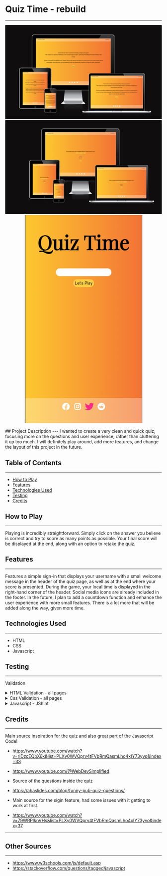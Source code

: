 # Quiz Time - rebuild
---
<center>

![Alt text](assets/readme-content/Screenshot%202023-05-13%20001752.png)
![Alt text](assets/readme-content/Screenshot%202023-05-13%20001807.png)
![Alt text](assets/readme-content/Screenshot%202023-05-13%20002434.png)

</center>
## Project Description
---
I wanted to create a very clean and quick quiz, focusing more on the questions and user experience, rather than cluttering it up too much. I will definitely play around, add more features, and change the layout of this project in the future. 

## Table of Contents
---
- [How to Play](#how-to-play)
- [Features](#features)
- [Technologies Used](#technologies-used)
- [Testing](#testing)
- [Credits](#credits)


## How to Play
---
Playing is incredibly straightforward. Simply click on the answer you believe is correct and try to score as many points as possible. 
Your final score will be displayed at the end, along with an option to retake the quiz.

## Features 
---
Features a simple sign-in that displays your username with a small welcome message in the header of the quiz page, as well as at the end where your score is presented. During the game, your local time is displayed in the right-hand corner of the header. Social media icons are already included in the footer. In the future, I plan to add a countdown function and enhance the user experience with more small features. There is a lot more that will be added along the way, given more time.


## Technologies Used
---
- HTML
- CSS
- Javascript

## Testing 
---
Validation

<details>
  <summary>HTML Validation - all pages</summary>

  ![Alt text](assets/readme-content/validation/Screenshot%202023-05-13%20010604.png)
   ![Alt text](assets/readme-content/validation/Screenshot%202023-05-13%20010709.png) 
   ![Alt text](assets/readme-content/validation/Screenshot%202023-05-13%20010733.png)
  

</details>


<details>
  <summary>Css Validation - all pages</summary> 

(![Alt text](assets/readme-content/validation/Screenshot%202023-05-13%20005620.png))
![Alt text](assets/readme-content/validation/Screenshot%202023-05-13%20005700.png)
![Alt text](assets/readme-content/validation/Screenshot%202023-05-13%20005851.png)
</details>

<details>
  <summary>Javascript - JShint</summary>

  ![Alt text](assets/readme-content/validation/Screenshot%202023-05-13%20010820.png)
  

</details>


## Credits 
---

Main source inspiration for the quiz and also great part of the Javascript Code! 
- https://www.youtube.com/watch?v=riDzcEQbX6k&list=PLXy0WVQprv4tFVbRmQasmLho4xIY73yvo&index=33
- https://www.youtube.com/@WebDevSimplified


- Source of the questions inside the quiz 
- https://ahaslides.com/blog/funny-pub-quiz-questions/ 

- Main source for the sigin feature, had some issues with it getting to work at first.
- https://www.youtube.com/watch?v=79WRPIknVHs&list=PLXy0WVQprv4tFVbRmQasmLho4xIY73yvo&index=37

---

## Other Sources 
---
- https://www.w3schools.com/js/default.asp
- https://stackoverflow.com/questions/tagged/javascript
